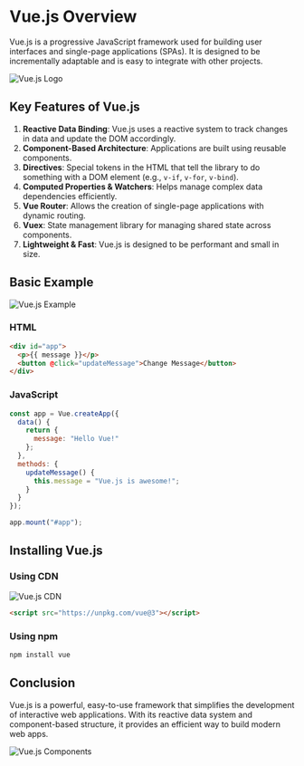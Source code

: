 # Vue.js Overview

Vue.js is a progressive JavaScript framework used for building user interfaces and single-page applications (SPAs). It is designed to be incrementally adaptable and is easy to integrate with other projects.

![Vue.js Logo](https://vuejs.org/images/logo.png)

## Key Features of Vue.js

1. **Reactive Data Binding**: Vue.js uses a reactive system to track changes in data and update the DOM accordingly.
2. **Component-Based Architecture**: Applications are built using reusable components.
3. **Directives**: Special tokens in the HTML that tell the library to do something with a DOM element (e.g., `v-if`, `v-for`, `v-bind`).
4. **Computed Properties & Watchers**: Helps manage complex data dependencies efficiently.
5. **Vue Router**: Allows the creation of single-page applications with dynamic routing.
6. **Vuex**: State management library for managing shared state across components.
7. **Lightweight & Fast**: Vue.js is designed to be performant and small in size.

## Basic Example

![Vue.js Example](https://miro.medium.com/max/1400/1*D6g2mRxZ4NxSYqz2oeA3Jg.png)

### HTML

```html
<div id="app">
  <p>{{ message }}</p>
  <button @click="updateMessage">Change Message</button>
</div>
```

### JavaScript

```javascript
const app = Vue.createApp({
  data() {
    return {
      message: "Hello Vue!"
    };
  },
  methods: {
    updateMessage() {
      this.message = "Vue.js is awesome!";
    }
  }
});

app.mount("#app");
```

## Installing Vue.js

### Using CDN

![Vue.js CDN](https://vuejs.org/images/cdn-setup.png)

```html
<script src="https://unpkg.com/vue@3"></script>
```

### Using npm

```sh
npm install vue
```

## Conclusion

Vue.js is a powerful, easy-to-use framework that simplifies the development of interactive web applications. With its reactive data system and component-based structure, it provides an efficient way to build modern web apps.

![Vue.js Components](https://i.imgur.com/3KZ2Xg2.png)
